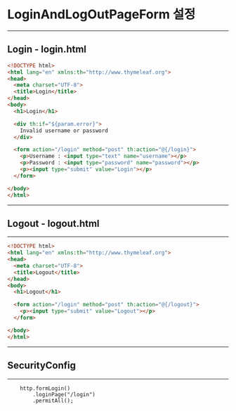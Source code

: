 # LoginAndLogOutPageForm 설정

* * *

## Login - login.html
~~~html
<!DOCTYPE html>
<html lang="en" xmlns:th="http://www.thymeleaf.org">
<head>
  <meta charset="UTF-8">
  <title>Login</title>
</head>
<body>
  <h1>Login</h1>

  <div th:if="${param.error}">
    Invalid username or password
  </div>

  <form action="/login" method="post" th:action="@{/login}">
    <p>Username : <input type="text" name="username"></p>
    <p>Password : <input type="password" name="password"></p>
    <p><input type="submit" value="Login"></p>
  </form>

</body>
</html>
~~~

* * *

## Logout - logout.html

* * *

~~~html
<!DOCTYPE html>
<html lang="en" xmlns:th="http://www.thymeleaf.org">
<head>
  <meta charset="UTF-8">
  <title>Logout</title>
</head>
<body>
  <h1>Logout</h1>

  <form action="/login" method="post" th:action="@{/logout}">
    <p><input type="submit" value="Logout"></p>
  </form>

</body>
</html>
~~~

* * *

## SecurityConfig

* * *

~~~
    http.formLogin()
        .loginPage("/login")
        .permitAll();
~~~